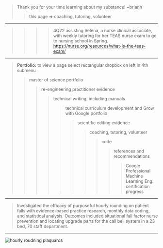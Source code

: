 > Thank you for your time learning about my substance! ~brianh
>> this page => coaching, tutoring, volunteer
---------
>>>> 4Q22 assisting Selena, a nurse clinical associate, with weekly tutoring for her TEAS nurse exam to go to nursing school in Spring.  
>>>> https://nurse.org/resources/what-is-the-teas-exam/  
-------------

> **Portfolio:** to view a page select rectangular dropbox on left in 4th submenu    
>> master of science portfolio  
>>> re-engineering practitioner evidence  
>>>> technical writing, including manuals  
>>>>> technical curriculum development and Grow with Google portfolio  
>>>>>> scientific editing evidence  
>>>>>>> coaching, tutoring, volunteer    
>>>>>>>> code  
>>>>>>>>> references and recommendations 
>>>>>>>>>> Google Professional Machine Learning Eng. certification progress  
--------------

> Investigated the efficacy of purposeful hourly rounding on patient falls with evidence-based practice
research, monthly data coding, and statistical analysis. Outcomes included situational fall factor nurse
prevention and locating upgrade parts for the call bell system in a 23 bed, 70 staff department. 
------------
![hourly roudning plaquards](https://user-images.githubusercontent.com/59778456/193832448-9cc02c3a-94da-44a8-a3f4-7f05582d64c8.JPG)
